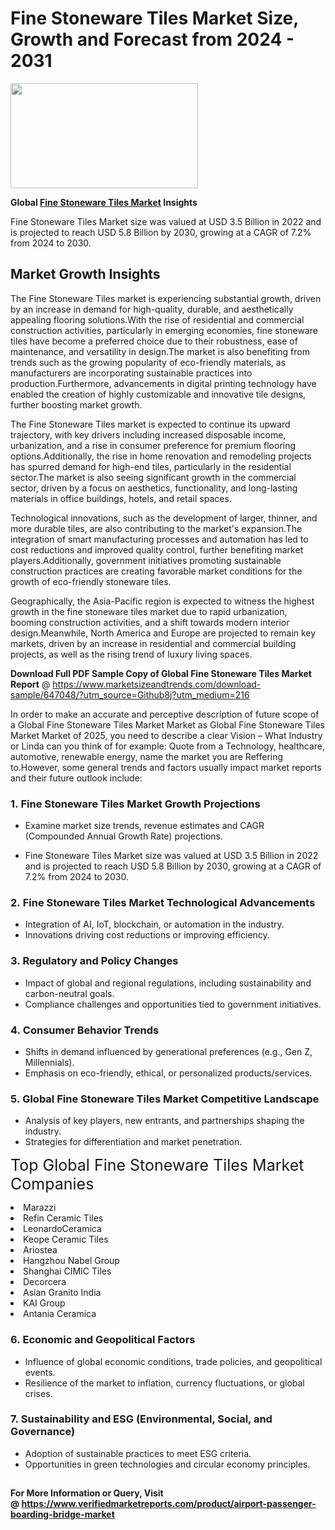 <H1>Fine Stoneware Tiles Market Size, Growth and Forecast from 2024 - 2031</H1><img class="aligncenter size-medium wp-image-584254" src="https://thirdeyenews.in/wp-content/uploads/2024/09/Global-Market-Research-300x168.jpeg" alt="" width="300" height="168" /><p><strong>Global&nbsp;<a href="https://www.marketsizeandtrends.com/download-sample/647048/?utm_source=Github8j?utm_medium=216">Fine Stoneware Tiles Market</a> Insights</strong></p><p>Fine Stoneware Tiles Market size was valued at USD 3.5 Billion in 2022 and is projected to reach USD 5.8 Billion by 2030, growing at a CAGR of 7.2% from 2024 to 2030.</p><p><h2>Market Growth Insights</h2> <p>The Fine Stoneware Tiles market is experiencing substantial growth, driven by an increase in demand for high-quality, durable, and aesthetically appealing flooring solutions.With the rise of residential and commercial construction activities, particularly in emerging economies, fine stoneware tiles have become a preferred choice due to their robustness, ease of maintenance, and versatility in design.The market is also benefiting from trends such as the growing popularity of eco-friendly materials, as manufacturers are incorporating sustainable practices into production.Furthermore, advancements in digital printing technology have enabled the creation of highly customizable and innovative tile designs, further boosting market growth.</p> <p>The Fine Stoneware Tiles market is expected to continue its upward trajectory, with key drivers including increased disposable income, urbanization, and a rise in consumer preference for premium flooring options.Additionally, the rise in home renovation and remodeling projects has spurred demand for high-end tiles, particularly in the residential sector.The market is also seeing significant growth in the commercial sector, driven by a focus on aesthetics, functionality, and long-lasting materials in office buildings, hotels, and retail spaces.</p> <p>Technological innovations, such as the development of larger, thinner, and more durable tiles, are also contributing to the market's expansion.The integration of smart manufacturing processes and automation has led to cost reductions and improved quality control, further benefiting market players.Additionally, government initiatives promoting sustainable construction practices are creating favorable market conditions for the growth of eco-friendly stoneware tiles.</p> <p>Geographically, the Asia-Pacific region is expected to witness the highest growth in the fine stoneware tiles market due to rapid urbanization, booming construction activities, and a shift towards modern interior design.Meanwhile, North America and Europe are projected to remain key markets, driven by an increase in residential and commercial building projects, as well as the rising trend of luxury living spaces.</p> <p><span class=""><strong>Download Full PDF Sample Copy of Global Fine Stoneware Tiles Market Report</strong> @ <a href="https://www.marketsizeandtrends.com/download-sample/647048/?utm_source=Github8j?utm_medium=216" target="_blank">https://www.marketsizeandtrends.com/download-sample/647048/?utm_source=Github8j?utm_medium=216</a></span></p><p>In order to make an accurate and perceptive description of future scope of a Global&nbsp;Fine Stoneware Tiles Market Market as Global&nbsp;Fine Stoneware Tiles Market Market of 2025, you need to describe a clear Vision &ndash; What Industry or Linda can you think of for example: Quote from a Technology, healthcare, automotive, renewable energy, name the market you are Reffering to.However, some general trends and factors usually impact market reports and their future outlook include:</p><h3>1.&nbsp;<strong>Fine Stoneware Tiles Market Growth Projections</strong></h3><ul><li>Examine market size trends, revenue estimates and CAGR (Compounded Annual Growth Rate) projections.</li><li><p>Fine Stoneware Tiles Market size was valued at USD 3.5 Billion in 2022 and is projected to reach USD 5.8 Billion by 2030, growing at a CAGR of 7.2% from 2024 to 2030.</p></li></ul><h3>2.&nbsp;<strong>Fine Stoneware Tiles Market Technological Advancements</strong></h3><ul><li>Integration of AI, IoT, blockchain, or automation in the industry.</li><li>Innovations driving cost reductions or improving efficiency.</li></ul><h3>3.&nbsp;<strong>Regulatory and Policy Changes</strong></h3><ul><li>Impact of global and regional regulations, including sustainability and carbon-neutral goals.</li><li>Compliance challenges and opportunities tied to government initiatives.</li></ul><h3>4.&nbsp;<strong>Consumer Behavior Trends</strong></h3><ul><li>Shifts in demand influenced by generational preferences (e.g., Gen Z, Millennials).</li><li>Emphasis on eco-friendly, ethical, or personalized products/services.</li></ul><h3>5.&nbsp;<strong>Global Fine Stoneware Tiles Market Competitive Landscape</strong></h3><ul><li>Analysis of key players, new entrants, and partnerships shaping the industry.</li><li>Strategies for differentiation and market penetration.</li></ul><p data-pm-slice="1 1 []"><span style="color: inherit; font-family: inherit; font-size: 25px;">Top Global Fine Stoneware Tiles Market Companies</span></p><div class="" data-test-id=""><p><li>Marazzi</li><li> Refin Ceramic Tiles</li><li> LeonardoCeramica</li><li> Keope Ceramic Tiles</li><li> Ariostea</li><li> Hangzhou Nabel Group</li><li> Shanghai CIMIC Tiles</li><li> Decorcera</li><li> Asian Granito India</li><li> KAI Group</li><li> Antania Ceramica</li></p></div><h3>6.&nbsp;<strong>Economic and Geopolitical Factors</strong></h3><ul><li>Influence of global economic conditions, trade policies, and geopolitical events.</li><li>Resilience of the market to inflation, currency fluctuations, or global crises.</li></ul><h3>7.&nbsp;<strong>Sustainability and ESG (Environmental, Social, and Governance)</strong></h3><ul><li>Adoption of sustainable practices to meet ESG criteria.</li><li>Opportunities in green technologies and circular economy principles.</li></ul><h2><strong style="font-size: 14px;">For More Information or Query, Visit @&nbsp;</strong><a style="background-color: #ffffff; font-size: 14px;" href="https://www.marketsizeandtrends.com/report/fine-stoneware-tiles-market/" target="_blank">https://www.verifiedmarketreports.com/product/airport-passenger-boarding-bridge-market</a></h2>